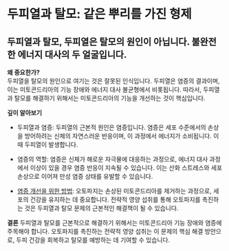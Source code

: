 # 두피열과 탈모: 같은 뿌리를 가진 형제
## 두피열과 탈모, 두피열은 탈모의 원인이 아닙니다. 불완전한 에너지 대사의 두 얼굴입니다.

  
  
**왜 중요한가?**  
두피열을 탈모의 원인으로 여기는 것은 잘못된 인식입니다. 두피열은 염증의 결과이며, 이는 미토콘드리아의 기능 장애와 에너지 대사 불균형에서 비롯됩니다. 따라서, 두피열과 탈모를 해결하기 위해서는 미토콘드리아의 기능을 개선하는 것이 핵심입니다.  
  
**깊이 알아보기**

 - 두피열과 염증: 두피열의 근본적 원인은 염증입니다. 염증은 세포 수준에서의 손상을 방어하려는 신체의 자연스러운 반응이며, 이 과정에서 에너지가 소비됩니다. 이때 두피열이 발생합니다.  
  
 - 염증의 역할: 염증은 신체가 해로운 자극물에 대응하는 과정으로, 에너지 대사 과정에서 이상이 있을 경우 염증 반응이 지속될 수 있습니다. 이는 산화 스트레스와 세포 손상으로 이어져 만성 염증 상태를 유발할 수 있습니다.  
  
 - [염증 개선을 위한 방법](/m04/m0407/m040703): 오토파지는 손상된 미토콘드리아를 제거하는 과정으로, 세포의 건강을 유지하는 데 중요합니다. 전략적 영양 섭취를 통해 오토파지를 촉진하는 것은 두피열과 탈모 문제의 근본적인 해결책이 될 수 있습니다.  
    
**결론**
두피열과 탈모를 근본적으로 해결하기 위해서는 미토콘드리아 기능 장애와 염증에 주목해야 합니다. 오토파지를 촉진하는 전략적 영양 섭취는 이 문제의 핵심 해결 방안으로, 두피 건강을 회복하고 탈모를 예방하는 데 기여할 수 있습니다.
<!--stackedit_data:
eyJoaXN0b3J5IjpbMTAzOTY0NzcyMV19
-->
